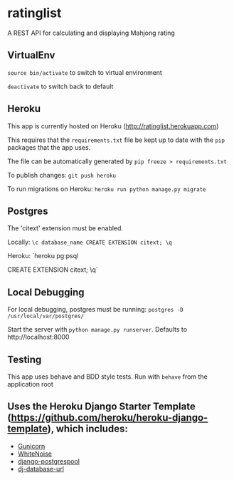 # ratinglist
A REST API for calculating and displaying Mahjong rating

## VirtualEnv
`source bin/activate` to switch to virtual environment

`deactivate` to switch back to default

## Heroku
This app is currently hosted on Heroku (http://ratinglist.herokuapp.com)

This requires that the `requirements.txt` file be kept up to date with the `pip` packages that the app uses.

The file can be automatically generated by `pip freeze > requirements.txt`

To publish changes: `git push heroku`

To run migrations on Heroku: `heroku run python manage.py migrate`

## Postgres

The 'citext' extension must be enabled.

Locally:
`\c database_name
CREATE EXTENSION citext;
\q`

Heroku:
`heroku pg:psql

CREATE EXTENSION citext;
\q`

## Local Debugging

For local debugging, postgres must be running: `postgres -D /usr/local/var/postgres/`

Start the server with `python manage.py runserver`. Defaults to http://localhost:8000

## Testing

This app uses behave and BDD style tests. Run with `behave` from the application root

## Uses the Heroku Django Starter Template (https://github.com/heroku/heroku-django-template), which includes:

- [Gunicorn](https://warehouse.python.org/project/gunicorn/)
- [WhiteNoise](https://warehouse.python.org/project/whitenoise/)
- [django-postgrespool](https://warehouse.python.org/project/django-postgrespool/)
- [dj-database-url](https://warehouse.python.org/project/dj-database-url/)
